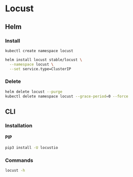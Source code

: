 # Locust

## Helm

### Install

```sh
kubectl create namespace locust
```

```sh
helm install locust stable/locust \
  --namespace locust \
  --set service.type=ClusterIP
```

### Delete

```sh
helm delete locust --purge
kubectl delete namespace locust --grace-period=0 --force
```

## CLI

### Installation

#### PIP

```sh
pip3 install -U locustio
```

### Commands

```sh
locust -h
```

